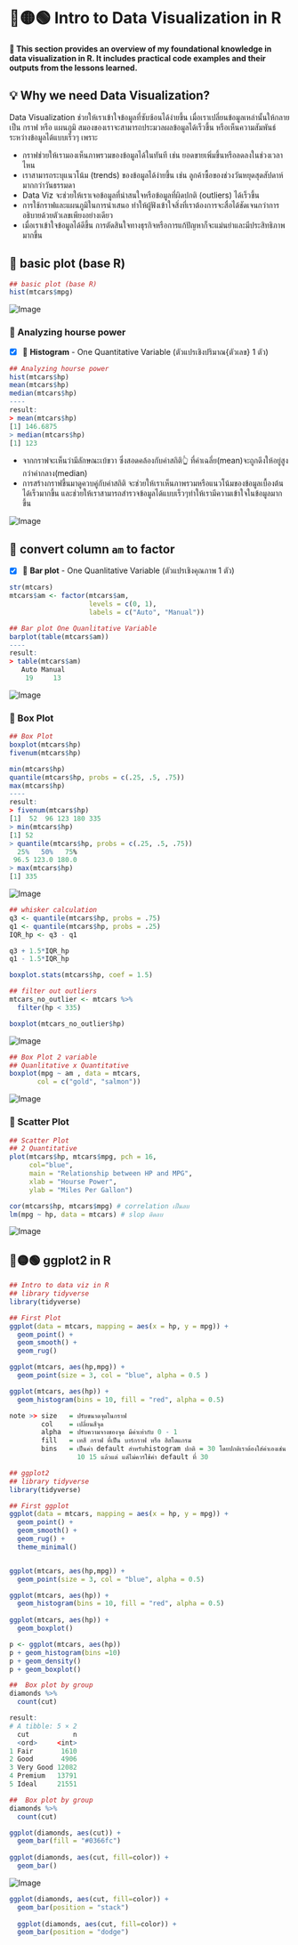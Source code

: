 # 🔴🟡🟢 Intro to Data Visualization in R 
**📝 This section provides an overview of my foundational knowledge in data visualization in R. It includes practical code examples and their outputs from the lessons learned.**
## 💡 Why we need Data Visualization?
Data Visualization ช่วยให้เราเข้าใจข้อมูลที่ซับซ้อนได้ง่ายขึ้น เมื่อเราเปลี่ยนข้อมูลเหล่านั้นให้กลายเป็น กราฟ หรือ แผนภูมิ สมองของเราจะสามารถประมวลผลข้อมูลได้เร็วขึ้น หรือเห็นความสัมพันธ์ระหว่างข้อมูลได้แบบเร็วๆ เพราะ
- กราฟช่วยให้เรามองเห็นภาพรวมของข้อมูลได้ในทันที เช่น ยอดขายเพิ่มขึ้นหรือลดลงในช่วงเวลาไหน
- เราสามารถระบุแนวโน้ม (trends) ของข้อมูลได้ง่ายขึ้น เช่น ลูกค้าซื้อของช่วงวันหยุดสุดสัปดาห์มากกว่าวันธรรมดา
- Data Viz จะช่วยให้เราเจอข้อมูลที่น่าสนใจหรือข้อมูลที่ผิดปกติ (outliers) ได้เร็วขึ้น
- การใช้กราฟและแผนภูมิในการนำเสนอ ทำให้ผู้ฟังเข้าใจสิ่งที่เราต้องการจะสื่อได้ชัดเจนกว่าการอธิบายด้วยตัวเลขเพียงอย่างเดียว
- เมื่อเราเข้าใจข้อมูลได้ดีขึ้น การตัดสินใจทางธุรกิจหรือการแก้ปัญหาก็จะแม่นยำและมีประสิทธิภาพมากขึ้น
## 🔐 basic plot (base R)
```r
## basic plot (base R)
hist(mtcars$mpg)
```
![Image](https://github.com/user-attachments/assets/22303218-1b4b-45be-8cc1-bac18d0e04e3)

### 📩 Analyzing hourse power
- [x] 🌻 **Histogram** - One Quantitative Variable (ตัวแปรเชิงปริมาณ{ตัวเลข} 1 ตัว)
```r
## Analyzing hourse power
hist(mtcars$hp)
mean(mtcars$hp)
median(mtcars$hp)
----
result:
> mean(mtcars$hp)
[1] 146.6875
> median(mtcars$hp)
[1] 123
```
- จากกราฟจะเห็นว่ามีลักษณะเบ้ขวา ซึ่งสอดคล้องกับค่าสถิติ👆 ที่ค่าเฉลี่ย(mean)จะถูกดึงให้อยู่สูงกว่าค่ากลาง(median)
- การสร้างกราฟขึ้นมาดูควบคู่กับค่าสถิติ จะช่วยให้เราเห็นภาพรวมหรือแนวโน้มของข้อมูลเบื้องต้นได้เร็วมากขึ้น และช่วยให้เราสามารถสำรวจข้อมูลได้แบบเร็วๆทำให้เรามีความเข้าใจในข้อมูลมากขึ้น 
  
![Image](https://github.com/user-attachments/assets/ce0c911c-09a3-4bd4-9a1f-7dbe62b477ae)

## 📩 convert column `am` to factor
- [x] 🌻 **Bar plot** - One Quanlitative Variable (ตัวแปรเชิงคุณภาพ 1 ตัว)
```r
str(mtcars)
mtcars$am <- factor(mtcars$am, 
                    levels = c(0, 1),
                    labels = c("Auto", "Manual"))

## Bar plot One Quanlitative Variable
barplot(table(mtcars$am))
----
result:
> table(mtcars$am)
   Auto Manual 
    19     13 
```
![Image](https://github.com/user-attachments/assets/2a254804-89e8-4991-a336-a05b27a50727)

### 📩 Box Plot
```r
## Box Plot
boxplot(mtcars$hp)
fivenum(mtcars$hp)

min(mtcars$hp)
quantile(mtcars$hp, probs = c(.25, .5, .75))
max(mtcars$hp)
----
result:
> fivenum(mtcars$hp)
[1]  52  96 123 180 335
> min(mtcars$hp)
[1] 52
> quantile(mtcars$hp, probs = c(.25, .5, .75))
  25%   50%   75% 
 96.5 123.0 180.0 
> max(mtcars$hp)
[1] 335
```
![Image](https://github.com/user-attachments/assets/ce9d83fd-30dd-45ad-91bb-e4c3e1628095)

```r
## whisker calculation
q3 <- quantile(mtcars$hp, probs = .75)
q1 <- quantile(mtcars$hp, probs = .25)
IQR_hp <- q3 - q1

q3 + 1.5*IQR_hp
q1 - 1.5*IQR_hp

boxplot.stats(mtcars$hp, coef = 1.5)

## filter out outliers
mtcars_no_outlier <- mtcars %>% 
  filter(hp < 335)

boxplot(mtcars_no_outlier$hp)
```
![Image](https://github.com/user-attachments/assets/ce160cab-fe44-4642-a9f9-22f9cb322e46)

```r
## Box Plot 2 variable
## Quanlitative x Quantitative
boxplot(mpg ~ am , data = mtcars, 
       col = c("gold", "salmon"))
```
![Image](https://github.com/user-attachments/assets/6679b971-0d58-4584-864f-3c01edff4950)
### 📩 Scatter Plot

```r
## Scatter Plot
## 2 Quantitative
plot(mtcars$hp, mtcars$mpg, pch = 16,
     col="blue", 
     main = "Relationship between HP and MPG",
     xlab = "Hourse Power",
     ylab = "Miles Per Gallon")

cor(mtcars$hp, mtcars$mpg) # correlation เป็นลบ
lm(mpg ~ hp, data = mtcars) # slop ติดลบ
```
![Image](https://github.com/user-attachments/assets/c226b23a-c409-4077-8f7f-89a9d107bd0a)

## 🔴🟡🟢 ggplot2 in R
```r
## Intro to data viz in R
## library tidyverse
library(tidyverse)
```

```r
## First Plot
ggplot(data = mtcars, mapping = aes(x = hp, y = mpg)) + 
  geom_point() +
  geom_smooth() +
  geom_rug()

ggplot(mtcars, aes(hp,mpg)) +
  geom_point(size = 3, col = "blue", alpha = 0.5 ) 

ggplot(mtcars, aes(hp)) +
  geom_histogram(bins = 10, fill = "red", alpha = 0.5)

note >> size   = ปรับขนาดจุดในกราฟ
        col    = เปลี่ยนสีจุด
        alpha  = ปรับความจางของจุด มีค่าเท่ากับ 0 - 1
        fill   = เทสี กราฟ ที่เป็น บาร์กราฟ หรือ ฮิสโตแกรม  
        bins   = เป็นค่า default สำหรับhistogram ปกติ = 30 โดยปกติเราต้องใส่ค่าเองเช่น
                 10 15 แล้วแต่ แต่ไม่ควรใช้ค่า default ที่ 30
```

```r
## ggplot2
## library tidyverse
library(tidyverse)

## First ggplot
ggplot(data = mtcars, mapping = aes(x = hp, y = mpg)) +
  geom_point() +
  geom_smooth() +
  geom_rug() +
  theme_minimal()


ggplot(mtcars, aes(hp,mpg)) +
  geom_point(size = 3, col = "blue", alpha = 0.5)

ggplot(mtcars, aes(hp)) +
  geom_histogram(bins = 10, fill = "red", alpha = 0.5)
  
ggplot(mtcars, aes(hp)) +
  geom_boxplot()

p <- ggplot(mtcars, aes(hp))
p + geom_histogram(bins =10)
p + geom_density()
p + geom_boxplot()

##  Box plot by group
diamonds %>%
  count(cut)

result:
# A tibble: 5 × 2
  cut           n
  <ord>     <int>
1 Fair       1610
2 Good       4906
3 Very Good 12082
4 Premium   13791
5 Ideal     21551

##  Box plot by group
diamonds %>%
  count(cut)

ggplot(diamonds, aes(cut)) +
  geom_bar(fill = "#0366fc")
  
ggplot(diamonds, aes(cut, fill=color)) +
  geom_bar()
```
![Image](https://github.com/user-attachments/assets/23d64606-0485-47af-9f81-03719056817c)

```r
ggplot(diamonds, aes(cut, fill=color)) +
  geom_bar(position = "stack")
  
  ggplot(diamonds, aes(cut, fill=color)) +
  geom_bar(position = "dodge")
```

